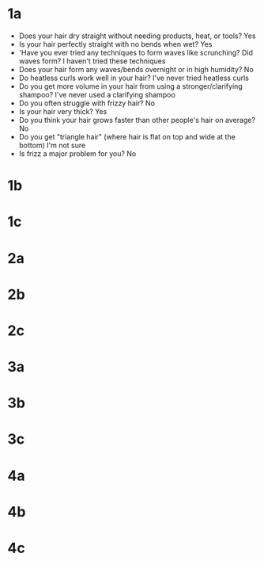 # 1a
- Does your hair dry straight without needing products, heat, or tools? Yes
- Is your hair perfectly straight with no bends when wet? Yes
- 'Have you ever tried any techniques to form waves like scrunching? Did waves form? I haven't tried these techniques
- Does your hair form any waves/bends overnight or in high humidity? No
- Do heatless curls work well in your hair? I've never tried heatless curls
- Do you get more volume in your hair from using a stronger/clarifying shampoo? I've never used a clarifying shampoo
- Do you often struggle with frizzy hair? No
- Is your hair very thick? Yes
- Do you think your hair grows faster than other people's hair on average? No
- Do you get "triangle hair" (where hair is flat on top and wide at the bottom) I'm not sure
- Is frizz a major problem for you? No
# 1b

# 1c

# 2a

# 2b

# 2c

# 3a

# 3b

# 3c


# 4a

# 4b

# 4c

